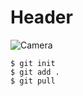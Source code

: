 # Header

![Camera](https://dfstudio-d420.kxcdn.com/wordpress/wp-content/uploads/2019/06/digital_camera_photo-1080x675.jpg)


```
$ git init
$ git add .
$ git pull
```
